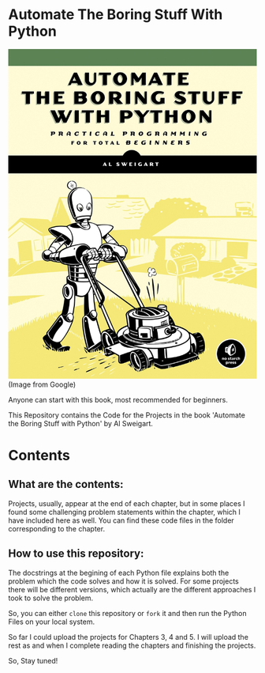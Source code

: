 # Automate The Boring Stuff With Python
![Book](Images/book.png)
(Image from Google)

Anyone can start with this book, most recommended for beginners.

This Repository contains the Code for the Projects in the book 'Automate the Boring Stuff with Python' by Al Sweigart.


# Contents
## What are the contents:
Projects, usually, appear at the end of each chapter, but in some places I found some challenging problem statements within the chapter, which I have included here as well. You can find these code files in the folder corresponding to the chapter.

## How to use this repository: 
The docstrings at the begining of each Python file explains both the problem which the code solves and how it is solved. For some projects there will be different versions, which actually are the different approaches I took to solve the problem.

So, you can either `clone` this repository or `fork` it and then run the Python Files on your local system. 

So far I could upload the projects for Chapters 3, 4 and 5. I will upload the rest as and when I complete reading the chapters and finishing the projects.

So, Stay tuned!